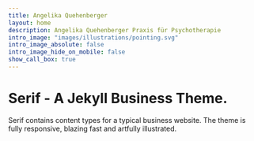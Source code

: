 ```yaml
---
title: Angelika Quehenberger
layout: home
description: Angelika Quehenberger Praxis für Psychotherapie
intro_image: "images/illustrations/pointing.svg"
intro_image_absolute: false
intro_image_hide_on_mobile: false
show_call_box: true
---
```


# Serif - A Jekyll Business Theme.

Serif contains content types for a typical business website. The theme is fully responsive, blazing fast and artfully illustrated.
